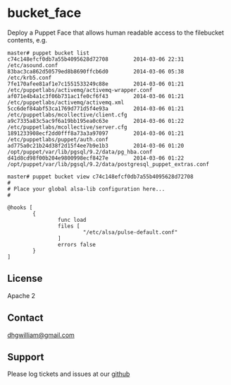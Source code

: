 # bucket_face

Deploy a Puppet Face that allows human readable access to the filebucket contents, e.g.

    master# puppet bucket list
    c74c148efcf0db7a55b4095628d72708        2014-03-06 22:31        /etc/asound.conf
    83bac3ca862d50579ed8b8690ffcb6d0        2014-03-06 05:38        /etc/krb5.conf
    7fe170afee81af1e7c1551533249c88e        2014-03-06 01:21        /etc/puppetlabs/activemq/activemq-wrapper.conf
    af071e4b4a1c3f06b731ac1fe0cf6f43        2014-03-06 01:21        /etc/puppetlabs/activemq/activemq.xml
    5cc6def84abf53ca1769d771d5f4e93a        2014-03-06 01:21        /etc/puppetlabs/mcollective/client.cfg
    a9c7335a83c5ac9f6a19bb195ea0c63e        2014-03-06 01:22        /etc/puppetlabs/mcollective/server.cfg
    1891233908ecf2dd0fff8a73a3a97097        2014-03-06 01:21        /etc/puppetlabs/puppet/auth.conf
    ad775a0c21b24d38f2d15f4ee7b9e1b3        2014-03-06 01:20        /opt/puppet/var/lib/pgsql/9.2/data/pg_hba.conf
    d41d8cd98f00b204e9800998ecf8427e        2014-03-06 01:22        /opt/puppet/var/lib/pgsql/9.2/data/postgresql_puppet_extras.conf

    master# puppet bucket view c74c148efcf0db7a55b4095628d72708
    #
    # Place your global alsa-lib configuration here...
    #

    @hooks [
            {
                    func load
                    files [
                            "/etc/alsa/pulse-default.conf"
                    ]
                    errors false
            }
    ]

License
-------

Apache 2


Contact
-------

dhgwilliam@gmail.com


Support
-------

Please log tickets and issues at our [github](https://github.com/dhgwilliam/puppet-face-bucket)
